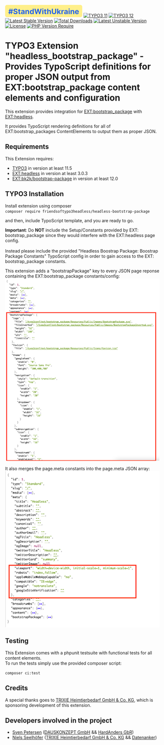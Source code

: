 [![StandWithUkraine](https://raw.githubusercontent.com/vshymanskyy/StandWithUkraine/main/badges/StandWithUkraine.svg)](https://github.com/vshymanskyy/StandWithUkraine/blob/main/docs/README.md)
[![TYPO3 11](https://img.shields.io/badge/TYPO3-11-orange.svg)](https://get.typo3.org/version/11)
[![TYPO3 12](https://img.shields.io/badge/TYPO3-12-orange.svg)](https://get.typo3.org/version/12)
[![Latest Stable Version](http://poser.pugx.org/friendsoftypo3headless/headless-bootstrap-package/v)](https://packagist.org/packages/friendsoftypo3headless/headless-bootstrap-package)
[![Total Downloads](http://poser.pugx.org/friendsoftypo3headless/headless-bootstrap-package/downloads)](https://packagist.org/packages/friendsoftypo3headless/headless-bootstrap-package)
[![Latest Unstable Version](http://poser.pugx.org/friendsoftypo3headless/headless-bootstrap-package/v/unstable)](https://packagist.org/packages/friendsoftypo3headless/headless-bootstrap-package)
[![License](http://poser.pugx.org/friendsoftypo3headless/headless-bootstrap-package/license)](https://packagist.org/packages/friendsoftypo3headless/headless-bootstrap-package)
[![PHP Version Require](http://poser.pugx.org/friendsoftypo3headless/headless-bootstrap-package/require/php)](https://packagist.org/packages/friendsoftypo3headless/headless-bootstrap-package)

# TYPO3 Extension "headless_bootstrap_package" - Provides TypoScript definitions for proper JSON output from EXT:bootstrap_package content elements and configuration

This extension provides integration
for [EXT:bootstrap_package](https://github.com/benjaminkott/bootstrap_package)
with [EXT:headless](https://github.com/TYPO3-Headless/headless).

It provides TypoScript rendering definitions for all of EXT:bootstrap_packages
ContentElements to output them as proper JSON.

## Requirements

This Extension requires:

- [TYPO3](https://github.com/TYPO3) in version at least 11.5
- [EXT:headless](https://github.com/TYPO3-Headless/headless) in version at least
  3.0.3
- [EXT:bk2k/bootstrap-package](https://github.com/benjaminkott/bootstrap_package)
  in version at least 12.0


## TYPO3 Installation

Install extension using composer\
``composer require friendsoftypo3headless/headless-bootstrap-package``

and then, include TypoScript template, and you are ready to go.

**Important**: Do **NOT** include the Setup/Constants provided by EXT:
bootstrap_package since they would interfere with the EXT:headless page
config. <br><br>
Instead please include the provided "Headless Boostrap Package: Boostrap Package
Constants" TypoScript config in order to gain access to the EXT:
bootstrap_package constants.

This extension adds a "bootstrapPackage" key to every JSON page reponse
containing the EXT:bootstrap_package constants/config:
![BootstrapPackageConstants](./Documentation/assets/bootstrapPackageConstants.png)

It also merges the page.meta constants into the page.meta JSON array:
![pageMetaData](./Documentation/assets/pageMetaData.png)

## Testing

This Extension comes with a phpunit testsuite with functional tests for all
content elements.<br>
To run the tests simply use the provided composer script:

```composer ci:test```

## Credits

A special thanks goes
to [TRIXIE Heimtierbedarf GmbH & Co. KG](https://www.trixie.de), which is
sponsoring development of this extension.

## Developers involved in the project

- [Sven Petersen](https://github.com/svenpet90) ([DAUSKONZEPT GmbH](https:///www.dauskonzept.de) && [HardAnders GbR](https://www.hardanders.de))
- [Niels Seelhöfer](https://github.com/derseeli) ([TRIXIE Heimtierbedarf GmbH & Co. KG](https://www.trixie.de) && [Datenanker](https://www.datenanker.com))
